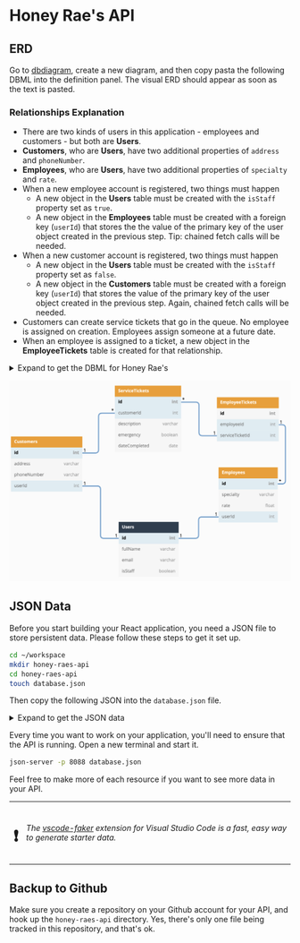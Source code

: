 # Honey Rae's API

## ERD

Go to [dbdiagram](https://dbdiagram.io/d/), create a new diagram, and then copy pasta the following DBML into the definition panel. The visual ERD should appear as soon as the text is pasted.

### Relationships Explanation

* There are two kinds of users in this application - employees and customers - but both are **Users**.
* **Customers**, who are **Users**, have two additional properties of `address` and `phoneNumber`.
* **Employees**, who are **Users**, have two additional properties of `specialty` and `rate`.
* When a new employee account is registered, two things must happen
    * A new object in the **Users** table must be created with the `isStaff` property set as `true`.
    * A new object in the **Employees** table must be created with a foreign key (`userId`) that stores the the value of the primary key of the user object created in the previous step. Tip: chained fetch calls will be needed.
* When a new customer account is registered, two things must happen
    * A new object in the **Users** table must be created with the `isStaff` property set as `false`.
    * A new object in the **Customers** table must be created with a foreign key (`userId`) that stores the value of the primary key of the user object created in the previous step. Again, chained fetch calls will be needed.
* Customers can create service tickets that go in the queue. No employee is assigned on creation. Employees assign someone at a future date.
* When an employee is assigned to a ticket, a new object in the **EmployeeTickets** table is created for that relationship.


<details>
    <summary>Expand to get the DBML for Honey Rae's</summary>

```sql
Table Users [headercolor: #2c3e50] {
  id int pk
  fullName varchar
  email varchar
  isStaff boolean
}

Table Customers [headercolor: #f39c12] {
  id int pk
  address varchar
  phoneNumber varchar
  userId int [ref: - Users.id]
}

Table Employees [headercolor: #f39c12] {
  id int pk
  specialty varchar
  rate float
  userId int [ref: - Users.id]
}

Table ServiceTickets [headercolor: #f39c12] {
  id int pk
  customerId int [ref: > Customers.id]
  description varchar
  emergency boolean
  dateCompleted date
}

Table EmployeeTickets [headercolor: #f39c12] {
  id int pk
  employeeId int [ref: < Employees.id]
  serviceTicketId int [ref: < ServiceTickets.id]
}
```

</details>

![ERD for the honey rae API](./images/honey-rae-ERD.png)

## JSON Data

Before you start building your React application, you need a JSON file to store persistent data. Please follow these steps to get it set up.

```sh
cd ~/workspace
mkdir honey-raes-api
cd honey-raes-api
touch database.json
```

Then copy the following JSON into the `database.json` file.

<details>
    <summary>Expand to get the JSON data</summary>

```json
{
    "users": [
        {
            "id": 1,
            "name": "Dion Stoade",
            "email": "dstoade0@cornell.edu",
            "isStaff": false
        },
        {
            "id": 2,
            "name": "Windy Thorneloe",
            "email": "wthorneloe1@usa.gov",
            "isStaff": false
        },
        {
            "id": 3,
            "name": "Hillie Phillpotts",
            "email": "hphillpotts2@rakuten.co.jp",
            "isStaff": false
        },
        {
            "id": 4,
            "name": "Helenelizabeth Passfield",
            "email": "hpassfield7@netvibes.com",
            "isStaff": true
        },
        {
            "id": 5,
            "name": "Franchot Slator",
            "email": "fslator8@51.la",
            "isStaff": true
        },
        {
            "id": 6,
            "name": "Renaud Erbe",
            "email": "rerbe9@psu.edu",
            "isStaff": true
        }
    ],
    "customers": [
        {
            "id": 1,
            "address": "2802 Zula Locks",
            "phoneNumber": "852-837-9713",
            "userId": 2
        },
        {
            "id": 2,
            "address": "56849 Fadel Gateway",
            "phoneNumber": "202-244-7090",
            "userId": 1
        },
        {
            "id": 3,
            "address": "7346 Ritchie Road",
            "phoneNumber": "(507) 720-1157",
            "userId": 3
        }
    ],
    "employees": [
        {
            "id": 1,
            "specialty": "PC Repair",
            "rate": 72.47,
            "userId": 4
        },
        {
            "id": 2,
            "specialty": "Apple Repair",
            "rate": 97.39,
            "userId": 5
        },
        {
            "id": 3,
            "specialty": "Printer Repair",
            "rate": 29.45,
            "userId": 6
        }
    ],
    "serviceTickets": [
        {
            "id": 1,
            "customerId": 3,
            "description": "Saepe ex sapiente deserunt et voluptas fugiat vero quasi. Ipsam est non ipsa. Occaecati rerum ipsa consequuntur. Ratione commodi unde sint non rerum. Sit quia et aut sunt.",
            "emergency": false,
            "dateCompleted": "Fri Apr 29 2022 14:02:20 GMT-0500 (Central Daylight Time)"
        },
        {
            "id": 2,
            "customerId": 3,
            "description": "Vero est adipisci sed natus quasi consectetur occaecati. Modi maxime sunt officia cumque. Vel at culpa. Sint accusamus deserunt dolorem qui.",
            "emergency": false,
            "dateCompleted": ""
        },
        {
            "id": 3,
            "customerId": 1,
            "description": "Sunt pariatur et quidem hic voluptatem. Neque aliquam voluptas eos incidunt repellendus. Vero expedita non sit quaerat sit et eum. Quasi dolor voluptatem illum eum qui est expedita sequi accusamus.",
            "emergency": false,
            "dateCompleted": ""
        },
        {
            "id": 4,
            "customerId": 2,
            "description": "A deleniti est sed vel. Dolores aliquid enim vero. Quia eligendi vel voluptas. Nihil nihil quasi ullam officia doloremque amet non. Officia atque quae.",
            "emergency": false,
            "dateCompleted": ""
        },
        {
            "id": 5,
            "customerId": 1,
            "description": "Pariatur nihil animi eos doloremque laborum fugiat consequuntur iusto. Et tempore a enim.",
            "emergency": false,
            "dateCompleted": "Fri Apr 29 2022 21:24:29 GMT-0500 (Central Daylight Time)"
        }
    ],
    "employeeTickets": [
        {
            "id": 1,
            "employeeId": 3,
            "serviceTicketId": 1
        },
        {
            "id": 2,
            "employeeId": 2,
            "serviceTicketId": 5
        },
        {
            "id": 3,
            "employeeId": 1,
            "serviceTicketId": 4
        }
    ]
}
```
</details>

Every time you want to work on your application, you'll need to ensure that the API is running. Open a new terminal and start it.

```sh
json-server -p 8088 database.json
```

Feel free to make more of each resource if you want to see more data in your API.

| | |
|:---:|:---|
| <h1>&#x2757;</h1> |  _The [vscode-faker](https://marketplace.visualstudio.com/items?itemName=deerawan.vscode-faker) extension for Visual Studio Code is a fast, easy way to generate starter data._ |

## Backup to Github

Make sure you create a repository on your Github account for your API, and hook up the `honey-raes-api` directory. Yes, there's only one file being tracked in this repository, and that's ok.
